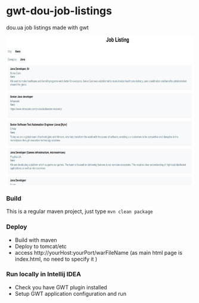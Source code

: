 # gwt-dou-job-listings
dou.ua job listings made with gwt

<img src="/pics/screen.png" alt="screenshot" title="screenshot"  height="400" />

### Build

This is a regular maven project,
just type ```mvn clean package```

### Deploy

  * Build with maven
  * Deploy to tomcat/etc
  * access http://yourHost:yourPort/warFileName  (as main html page is index.html, no need to specify it )
  
 ### Run locally in Intellij IDEA
   * Check you have GWT plugin installed
   * Setup GWT application configuration and run
 
 
